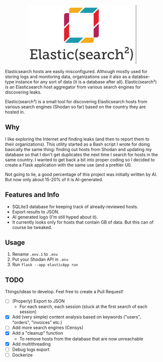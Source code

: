 <p align="center">
  <img src="./static/es2-white.png" />
</p>

Elasticsearch hosts are easily misconfigured. Although mostly used for storing logs and monitoring data, organizations use it also as a databse-type instance for any sort of data (it is a database after all). Elastic(search²) is an Elasticsearch host aggregator from various search engines for discovering leaks.

Elastic(search²) is a small tool for discovering Elasticsearch hosts from various search engines (Shodan so far) based on the country they are hosted in.

## Why
I like exploring the Internet and finding leaks (and then to report them to their organizations). This utility started as a Bash script I wrote for doing basically the same thing: finding out hosts from Shodan and updating my database so that I don't get duplicates the next time I search for hosts in the same country. I wanted to get back a bit into proper coding so I decided to create a Flask application with the same use (and a prettier UI).

Not going to lie, a good percentage of this project was initially written by AI. But now only about 15-20% of it is AI-generated.

## Features and Info
- SQLite3 database for keeping track of already-reviewed hosts.
- Export results to JSON.
- AI generated logo (I'm still hyped about it).
- It currently looks only for hosts that contain GB of data. But this can of course be tweaked.

## Usage
1. Rename `.env.1` to `.env`
2. Put your Shodan API in `.env`
3. Run `flask --app elasticApp run`

## TODO
Things/ideas to develop. Feel free to create a Pull Request!

- [ ] (Properly) Export to JSON
	- For each search, each session (stuck at the first search of each session)
- [x] Add (very simple) content analysis based on keywords ("users", "orders", "invoices" etc.)
- [ ] Add more search engines (Censys)
- [x] Add a "cleanup" function
	- To remove hosts from the database that are now unreachable
- [x] Add multithreading
- [ ] Debug logs export
- [ ] Dockerize

